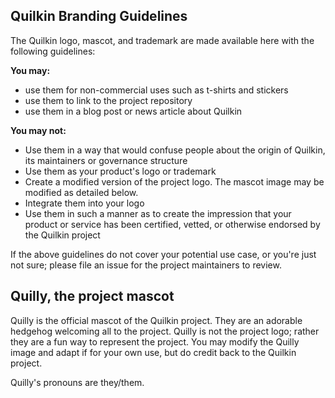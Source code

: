 ## Quilkin Branding Guidelines

The Quilkin logo, mascot, and trademark are made available here with the following
guidelines:

**You may:**
 - use them for non-commercial uses such as t-shirts and stickers
 - use them to link to the project repository 
 - use them in a blog post or news article about Quilkin

**You may not:**
 - Use them in a way that would confuse people about the origin of Quilkin,
   its maintainers or governance structure
 - Use them as your product's logo or trademark
 - Create a modified version of the project logo. The mascot image may be modified as detailed below.
 - Integrate them into your logo
 - Use them in such a manner as to create the impression that your product or
   service has been certified, vetted, or otherwise endorsed by the Quilkin
   project

If the above guidelines do not cover your potential use case, or you're just
not sure; please file an issue for the project maintainers to review.

## Quilly, the project mascot

Quilly is the official mascot of the Quilkin project. They are an adorable hedgehog welcoming all to the project. Quilly is not the project logo; rather they are a fun way to represent the project. You may modify the Quilly image and adapt if for your own use, but do credit back to the Quilkin project. 

Quilly's pronouns are they/them. 
